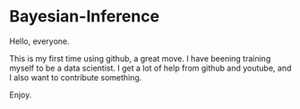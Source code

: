 # Bayesian-Inference


Hello, everyone.



This is my first time using github, a great move.
I have beening training myself to be a data scientist. I get a lot of help from github and youtube, and I also want to contribute something.



Enjoy.

